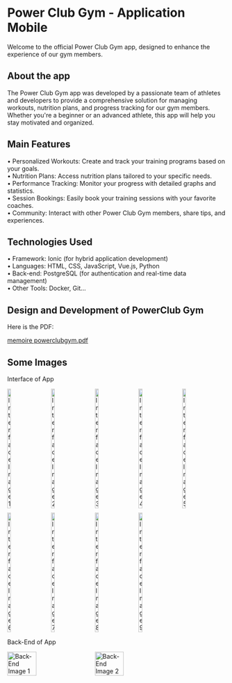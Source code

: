 <h1 align="left">Power Club Gym - Application Mobile</h1>

<p align="left">Welcome to the official Power Club Gym app, designed to enhance the experience of our gym members.</p>

<h2 align="left">About the app</h2>

<p align="left">The Power Club Gym app was developed by a passionate team of athletes and developers to provide a comprehensive solution for managing workouts, nutrition plans, and progress tracking for our gym members. Whether you're a beginner or an advanced athlete, this app will help you stay motivated and organized.</p>

<h2 align="left">Main Features</h2>

<p align="left">• Personalized Workouts: Create and track your training programs based on your goals.<br>
• Nutrition Plans: Access nutrition plans tailored to your specific needs.<br>
• Performance Tracking: Monitor your progress with detailed graphs and statistics.<br>
• Session Bookings: Easily book your training sessions with your favorite coaches.<br>
• Community: Interact with other Power Club Gym members, share tips, and experiences.</p>

<h2 align="left">Technologies Used</h2>

<p align="left">• Framework: Ionic (for hybrid application development)<br>
• Languages: HTML, CSS, JavaScript, Vue.js, Python<br>
• Back-end: PostgreSQL (for authentication and real-time data management)<br>
• Other Tools: Docker, Git...</p>

<h2 align="left">Design and Development of PowerClub Gym</h2>
<p align="left">Here is the PDF:</p>

[memoire powerclubgym.pdf](https://github.com/user-attachments/files/17308727/memoire.powerclubgym.pdf)


 

<h2 align="left">Some Images</h2>
<p align="left">Interface of App</p>

<div style="display: flex; flex-wrap: wrap; gap: 10px;">
    <img src="https://github.com/user-attachments/assets/f807e795-82d0-450c-ba6f-0bc1a8a18351" alt="Interface Image 1" style="width: calc(20% - 10px); height: auto;">
    <img src="https://github.com/user-attachments/assets/2e6c8262-2420-41da-8866-cde65bbbff6f" alt="Interface Image 2" style="width: calc(20% - 10px); height: auto;">
    <img src="https://github.com/user-attachments/assets/8d84fa50-40a0-44d0-87e1-793f60f2fb33" alt="Interface Image 3" style="width: calc(20% - 10px); height: auto;">
    <img src="https://github.com/user-attachments/assets/ac794fa8-12b3-431c-b128-0e26f1c48dd0" alt="Interface Image 4" style="width: calc(20% - 10px); height: auto;">
    <img src="https://github.com/user-attachments/assets/b9f0beed-2084-477b-84cf-cfcc2e23e174" alt="Interface Image 5" style="width: calc(20% - 10px); height: auto;">
    <img src="https://github.com/user-attachments/assets/67377daf-fc76-4462-8d71-c37176392426" alt="Interface Image 6" style="width: calc(20% - 10px); height: auto;">
    <img src="https://github.com/user-attachments/assets/cb305380-0f18-48d3-9db1-625ad3d01a1e" alt="Interface Image 7" style="width: calc(20% - 10px); height: auto;">
    <img src="https://github.com/user-attachments/assets/5c61b87f-dfe4-4435-8c7c-cc789cca4ccf" alt="Interface Image 8" style="width: calc(20% - 10px); height: auto;">
    <img src="https://github.com/user-attachments/assets/0d17fd7e-7d9d-4d68-ac78-0241f5e28248" alt="Interface Image 9" style="width: calc(20% - 10px); height: auto;">
</div>

<p align="left">Back-End of App</p>

<div style="display: flex; flex-wrap: wrap; gap: 10px;">
    <img src="https://github.com/user-attachments/assets/bafed2a1-c96e-4180-8385-fffab7977ddb" alt="Back-End Image 1" style="width: calc(40% - 10px); height: auto;">
    <img src="https://github.com/user-attachments/assets/a3ac07bc-6d50-4190-ac92-1b29686e2455" alt="Back-End Image 2" style="width: calc(40% - 10px); height: auto;">
</div>
